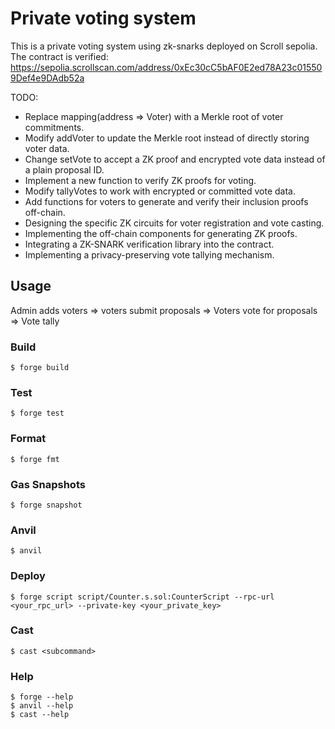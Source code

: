 # Private voting system

This is a private voting system using zk-snarks deployed on Scroll sepolia.
The contract is verified: https://sepolia.scrollscan.com/address/0xEc30cC5bAF0E2ed78A23c015509Def4e9DAdb52a

TODO:

- Replace mapping(address => Voter) with a Merkle root of voter commitments.
- Modify addVoter to update the Merkle root instead of directly storing voter data.
- Change setVote to accept a ZK proof and encrypted vote data instead of a plain proposal ID.
- Implement a new function to verify ZK proofs for voting.
- Modify tallyVotes to work with encrypted or committed vote data.
- Add functions for voters to generate and verify their inclusion proofs off-chain.
- Designing the specific ZK circuits for voter registration and vote casting.
- Implementing the off-chain components for generating ZK proofs.
- Integrating a ZK-SNARK verification library into the contract.
- Implementing a privacy-preserving vote tallying mechanism.

## Usage

Admin adds voters => voters submit proposals => Voters vote for proposals => Vote tally

### Build

```shell
$ forge build
```

### Test

```shell
$ forge test
```

### Format

```shell
$ forge fmt
```

### Gas Snapshots

```shell
$ forge snapshot
```

### Anvil

```shell
$ anvil
```

### Deploy

```shell
$ forge script script/Counter.s.sol:CounterScript --rpc-url <your_rpc_url> --private-key <your_private_key>
```

### Cast

```shell
$ cast <subcommand>
```

### Help

```shell
$ forge --help
$ anvil --help
$ cast --help
```
